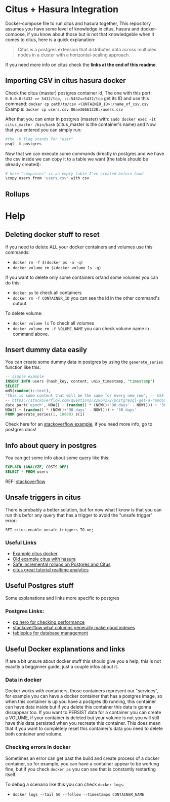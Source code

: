 # Citus + Hasura Integration

Docker-compose file to run citus and hasura together, This repository assumes you have some level of knowledge in citus, hasura and docker-compose, if you know about those but is not that knowledgeble when it comes to citus, here is a quick explanation:

> Citus is a postgres extension that distributes data across multiples nodes in a cluster
> with a horizontal-scaling approach.

If you need more info on citus check the **links at the end of this readme**.

## Importing CSV in citus hasura docker

Check the citus (master) postgres container id, The one with this port:
`0.0.0.0:5432 => 5432/tcp, :::5432=>5432/tcp`
get its ID and use this command:
`docker cp path/to/csv <CONTAINER_ID>:/name_of_csv.csv`
Example:
`docker cp users.csv 06ae36661338:/users.csv`

After that you can enter in postgres (master) with:
`sudo docker exec -it citus_master /bin/bash` (citus_master is the container's name)
and Now that you entered you can simply run:

```bash
#the -U flag stands for "user"
psql -U postgres
```

Now that we can execute some commands directly in postgres and we have the csv inside
we can copy it to a table we want (the table should be already created):

```bash
# here "companies" is an empty table I've created before hand
\copy users from 'users.csv' with csv
```

## Rollups

# Help

## Deleting docker stuff to reset

If you need to delete ALL your docker containers and volumes use this commands:

- `docker rm -f $(docker ps -a -q)`
- `docker volume rm $(docker volume ls -q)`

If you want to delete only some containers or/and some volumes you can do this:

- `docker ps` to check all containers
- `docker rm -f CONTAINER_ID` you can see the id in the other command's output.

To delete volume:
- `docker volume ls` To check all volumes
- `docker volume rm -f VOLUME_NAME` you can check volume name in command above.

## Insert dummy data easily

You can create some dummy data in postgres by using the `generate_series` function like this:

```sql
-- simple example
INSERT INTO users (hash_key, content, unix_timestamp, "timestamp")
SELECT
md5(random()::text),
'this is some content that will be the same for every new row', -- USE SINGLE QUOTES!!!
-- https://stackoverflow.com/questions/22964272/postgresql-get-a-random-datetime-timestamp-between-two-datetime-timestamp
date_part('epoch', NOW() + (random() * (NOW()+'90 days' - NOW())) + '30 days'),
NOW() + (random() * (NOW()+'90 days' - NOW())) + '30 days'
FROM generate_series(1, 10000) s(i)
```

Check here for an [stackoverflow example](https://stackoverflow.com/questions/24841142/how-can-i-generate-big-data-sample-for-postgresql-using-generate-series-and-rand), if you need more info, go to postgres docs!

## Info about query in postgres

You can get some info about some query like this:

```sql
EXPLAIN (ANALYZE, COSTS OFF)
SELECT * FROM users
```

REF: [stackoverflow](https://stackoverflow.com/questions/9063402/get-execution-time-of-postgresql-query)

## Unsafe triggers in citus

There is probably a better solution, but for now what I know is that you can run this befor any query that has a trigger to avoid the "unsafe trigger" error:

```
SET citus.enable_unsafe_triggers TO on;
```

### Useful Links

- [Example citus docker](https://github.com/citusdata/docker/blob/master/docker-compose.yml)
- [Old example citus with hasura](https://github.com/rongfengliang/citus-hasura-graphql)
- [Safe incremental rollups on Postgres and Citus](https://gist.github.com/marcocitus/1ac72e7533dbb01801973ee51f89fecf)
- [citus great tutorial realtime analytics](https://docs.citusdata.com/en/v11.0/get_started/tutorial_realtime_analytics.html)

## Useful Postgres stuff

Some explanations and links more specific to postgres

### Postgres Links:

- [pg hero for checking performance](https://github.com/ankane/pghero)
- [stackoverflow what columns generally make good indexes](https://stackoverflow.com/questions/107132/what-columns-generally-make-good-indexes)
- [tableplus for database management](https://tableplus.com/)

## Useful Docker explanations and links

If are a bit unsure about docker stuff this should give you a help, this is not exactly a begginner guide, just a couple infos about it.

### Data in docker

Docker works with containers, those containers represent our "services", for example you can have a docker container that has a postgres image, so when this container is up
you have a postgres db running, this container can have data inside but if you delete this container this data is gonna dissappear too. If you want to PERSIST data for a container you can create a VOLUME, if your container is deleted but your volume is not you will still have this data persisted when you recreate this container. This does mean that if you want to completely reset this container's data you need to delete both container and volume.

### Checking errors in docker
Sometimes an error can get past the build and create process of a docker container, so for example, you can have a container appear to be working fine, but if you check `docker ps` you can see that is constantly restarting itself.

To debug a scenario like this you can check `docker logs`:

- `docker logs --tail 50 --follow --timestamps CONTAINER_NAME`